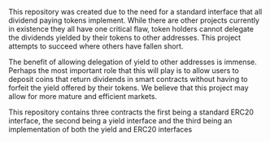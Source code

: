 This repository was created due to the need for a standard interface that all dividend paying tokens implement.
While there are other projects currently in existence they all have one critical flaw, token holders cannot delegate the dividends yielded by their tokens to other addresses.
This project attempts to succeed where others have fallen short.

The benefit of allowing delegation of yield to other addresses is immense.
Perhaps the most important role that this will play is to allow users to deposit coins that return dividends in smart contracts without having to forfeit the yield offered by their tokens.
We believe that this project may allow for more mature and efficient markets.

This repository contains three contracts the first being a standard ERC20 interface, the second being a yield interface and the third being an implementation of both the yield and ERC20 interfaces